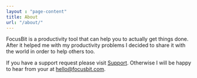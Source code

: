 ```yaml
---
layout : "page-content"
title: About
url: "/about/"
---
```


FocusBit is a productivity tool that can help you to actually get things done. After it helped me with my productivity problems I decided to share it with the world in order to help others too.

If you have a support request please visit [Support](/support/). Otherwise I will be happy to hear from your at <a href="#" class="cryptedmail"
data-d="intmaker"
data-n="focusbit"
data-t="com"
data-m="xxmxaxixlxto:x"
onclick="window.location.href = this.dataset.m.replace(/x/g,'') + this.dataset.n + '&#x40;' + this.dataset.d + '.' + this.dataset.t; return false;"><span style="display: none;">hello@focusbit.com</span></a>.


